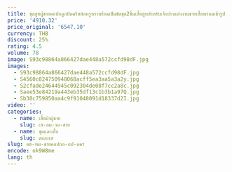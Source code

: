 ```yaml
---
title: ชุดสูทผู้ชายคอปกลูกปัดคริสตัลหรูหราพร้อมเข็มขัดชุด2ชิ้นเสื้อสูทสำหรับเจ้าบ่าวแต่งงานชายเสื้อพรอมเข้ารูป
price: '4910.32'
price_original: '6547.10'
currency: THB
discount: 25%
rating: 4.5
volume: 78
image: S93c98864a866427dae448a572ccfd98dF.jpg
images:
  - S93c98864a866427dae448a572ccfd98dF.jpg
  - S4560c824750948068acff5ea3aa5a3a2y.jpg
  - S2cfade24644945c092304de08f7cc2a8c.jpg
  - Saee53e84219a443eb35df13c1b3b1a97Q.jpg
  - Sb30c759850aa4c9f91048091d18337d2I.jpg
video: ''
categories:
  - name: เสื้อผ้าผู้ชาย
    slug: เส-อผ-าผ-ชาย
  - name: ชุดและเสื้อ
    slug: ดและเส
slug: ดส-ทผ-ชายคอปกล-กป-ดคร
encode: ok9W8me
lang: th
---
```

  